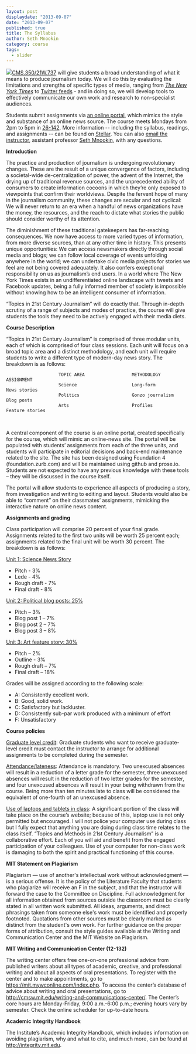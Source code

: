 ```yaml
---
layout: post
displaydate: "2013-09-07"
date: "2013-09-07"
published: true
title: The Syllabus
author: Seth Mnookin
category: course
tags: 
  - slider
---
```


![](http://sethmnookin.com/wp-content/uploads/2013/08/Screen-Shot-2013-08-30-at-5.46.03-PM.png)<a href="https://stellar.mit.edu/S/course/21W/fa13/21W.737/" target="_blank">CMS.350/21W.737</a> will give students a broad understanding of what it means to produce journalism today. We will do this by evaluating the limitations and strengths of specific types of media, ranging from <a href="http://nytimes.com" target="_blank">_The New York Times_</a> to <a href="http://twitter.com/sethmnookin" target="_blank">Twitter feeds</a> - and in doing so, we will develop tools to effectively communicate our own work and research to non-specialist audiences. 


Students submit assignments via <a href="http://CMS350.com">an online portal</a>, which mimics the style and substance of an online news source. The course meets Mondays from 2pm to 5pm in <a href="http://whereis.mit.edu/?go=26" target="_blank">26-142</a>. More information -- including the syllabus, readings, and assignments -- can be found on <a href="https://stellar.mit.edu/S/course/21W/fa13/21W.737/" target="_blank">Stellar</a>. You can also <a href="mailto:smnookin@mit.edu" target="_blank">email the instructor</a>, assistant professor <a href="http://sethmnookin.com" target="_blank">Seth Mnookin</a>, with any questions.</p>


**Introduction**

The practice and production of journalism is undergoing revolutionary changes. These are the result of a unique convergence of factors, including a societal-wide de-centralization of power, the advent of the Internet, the drying up of traditional revenue sources, and the unprecedented ability of consumers to create information cocoons in which they’re only exposed to viewpoints that confirm their worldviews. Despite the fervent hope of many in the journalism community, these changes are secular and not cyclical: We will never return to an era when a handful of news organizations have the money, the resources, and the reach to dictate what stories the public should consider worthy of its attention.

The diminishment of these traditional gatekeepers has far-reaching consequences. We now have access to more varied types of information, from more diverse sources, than at any other time in history. This presents unique opportunities: We can access newsmakers directly through social media and blogs; we can follow local coverage of events unfolding anywhere in the world; we can undertake civic media projects for stories we feel are not being covered adequately. It also confers exceptional responsibility on us as journalism’s end users. In a world where The New York Times exists in an undifferentiated online landscape with tweets and Facebook updates, being a fully informed member of society is impossible without knowing how to be an intelligent consumer of information.
  
“Topics in 21st Century Journalism” will do exactly that. Through in-depth scrutiny of a range of subjects and modes of practice, the course will give students the tools they need to be actively engaged with their media diets. 

**Course Description**

“Topics in 21st Century Journalism” is comprised of three modular units, each of which is comprised of four class sessions. Each unit will focus on a broad topic area and a distinct methodology, and each unit will require students to write a different type of modern-day news story. The breakdown is as follows:

						TOPIC AREA					METHODOLOGY					ASSIGNMENT
						Science 					Long-form					News stories
						Politics					Gonzo journalism			Blog posts
						Arts 						Profiles					Feature stories	
                        
<br>


A central component of the course is an online portal, created specifically for the course, which will mimic an online-news site. The portal will be populated with students’ assignments from each of the three units, and students will participate in editorial decisions and back-end maintenance related to the site. The site has been designed using Foundation 4 (foundation.zurb.com) and will be maintained using github and prose.io. Students are not expected to have any previous knowledge with these tools – they will be discussed in the course itself. 

The portal will allow students to experience all aspects of producing a story, from investigation and writing to editing and layout. Students would also be able to “comment” on their classmates’ assignments, mimicking the interactive nature on online news content.


**Assignments and grading**

Class participation will comprise 20 percent of your final grade. Assignments related to the first two units will be worth 25 percent each; assignments related to the final unit will be worth 30 percent. The breakdown is as follows:

<u>Unit 1: Science News Story</u>

- Pitch - 3%
- Lede - 4%
- Rough draft - 7%
- Final draft - 8%

<u>Unit 2: Political blog posts: 25%</u>

- Pitch – 3%
- Blog post 1 – 7%
- Blog post 2 – 7%
- Blog post 3 – 8%	

<u>Unit 3: Art feature story: 30%</u>

- Pitch – 2%
- Outline - 3%
- Rough draft – 7%
- Final draft – 18%

Grades will be assigned according to the following scale:

- A: Consistently excellent work. 
- B: Good, solid work.
- C: Satisfactory but lackluster.
- D: Consistently sub-par work produced with a minimum of effort
- F: Unsatisfactory


**Course policies**

<u>Graduate level credit</u>:
Graduate students who want to receive graduate-level credit must contact the instructor to arrange for additional assignments to be completed during the semester.

<u>Attendance/lateness</u>:
Attendance is mandatory. Two unexcused absences will result in a reduction of a letter grade for the semester, three unexcused absences will result in the reduction of two letter grades for the semester, and four unexcused absences will result in your being withdrawn from the course. Being more than ten minutes late to class will be considered the equivalent of one-fourth of an unexcused absence.

<u>Use of laptops and tablets in class</u>:
A significant portion of the class will take place on the course’s website; because of this, laptop use is not only permitted but encouraged. I will not police your computer use during class but I fully expect that anything you are doing during class time relates to the class itself. “Topics and Methods in 21st Century Journalism” is a collaborative effort. Each of you will aid and benefit from the engaged participation of your colleagues. Use of your computer for non-class work is damaging to both the spirit and practical functioning of this course.


**MIT Statement on Plagiarism**

Plagiarism — use of another's intellectual work without acknowledgment — is a serious offense. It is the policy of the Literature Faculty that students who plagiarize will receive an F in the subject, and that the instructor will forward the case to the Committee on Discipline. Full acknowledgment for all information obtained from sources outside the classroom must be clearly stated in all written work submitted. All ideas, arguments, and direct phrasings taken from someone else's work must be identified and properly footnoted. Quotations from other sources must be clearly marked as distinct from the student's own work. For further guidance on the proper forms of attribution, consult the style guides available at the Writing and Communication Center and the MIT Website on Plagiarism.

**MIT Writing and Communication Center (12-132)**

The writing center offers free one-on-one professional advice from published writers about all types of academic, creative, and professional writing and about all aspects of oral presentations. To register with the center and to make appointments, go to https://mit.mywconline.com/index.php. To access the center’s database of advice about writing and oral presentations, go to http://cmsw.mit.edu/writing-and-communications-center/. The Center’s core hours are Monday-Friday, 9:00 a.m.-6:00 p.m.; evening hours vary by semester. Check the online scheduler for up-to-date hours.

**Academic Integrity Handbook**

The Institute’s Academic Integrity Handbook, which includes information on avoiding plagiarism, why and what to cite, and much more, can be found at http://integrity.mit.edu.